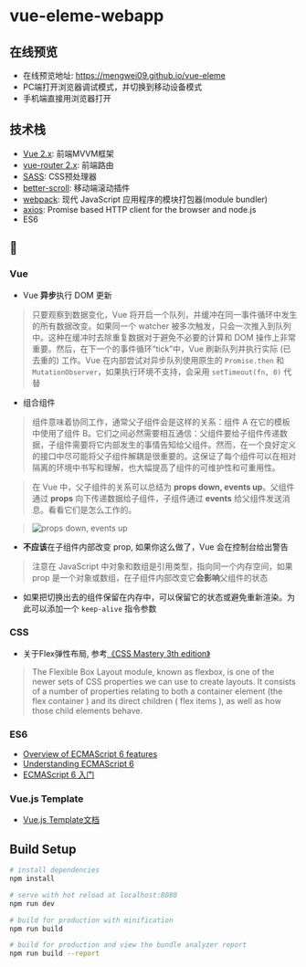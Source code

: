 # vue-eleme-webapp

## 在线预览
* 在线预览地址: https://mengwei09.github.io/vue-eleme
* PC端打开浏览器调试模式，并切换到移动设备模式
* 手机端直接用浏览器打开

## 技术栈
* [Vue 2.x](https://cn.vuejs.org/v2/guide/): 前端MVVM框架
* [vue-router 2.x](https://router.vuejs.org/zh-cn/): 前端路由
* [SASS](http://sass-lang.com/guide): CSS预处理器
* [better-scroll](https://github.com/ustbhuangyi/better-scroll): 移动端滚动插件
* [webpack](https://doc.webpack-china.org/): 现代 JavaScript 应用程序的模块打包器(module bundler)
* [axios](https://github.com/mzabriskie/axios): Promise based HTTP client for the browser and node.js
* ES6

## 🍔
### Vue
*  Vue **异步**执行 DOM 更新
> 只要观察到数据变化，Vue 将开启一个队列，并缓冲在同一事件循环中发生的所有数据改变。如果同一个 watcher 被多次触发，只会一次推入到队列中。这种在缓冲时去除重复数据对于避免不必要的计算和 DOM 操作上非常重要。然后，在下一个的事件循环“tick”中，Vue 刷新队列并执行实际 (已去重的) 工作。Vue 在内部尝试对异步队列使用原生的 `Promise.then` 和 `MutationObserver`，如果执行环境不支持，会采用 `setTimeout(fn, 0)` 代替

* 组合组件
> 组件意味着协同工作，通常父子组件会是这样的关系：组件 A 在它的模板中使用了组件 B。它们之间必然需要相互通信：父组件要给子组件传递数据，子组件需要将它内部发生的事情告知给父组件。然而，在一个良好定义的接口中尽可能将父子组件解耦是很重要的。这保证了每个组件可以在相对隔离的环境中书写和理解，也大幅提高了组件的可维护性和可重用性。

> 在 Vue 中，父子组件的关系可以总结为 **props down, events up**。父组件通过 **props** 向下传递数据给子组件，子组件通过 **events** 给父组件发送消息。看看它们是怎么工作的。

> ![props down, events up](https://cn.vuejs.org/images/props-events.png)

* **不应该**在子组件内部改变 prop, 如果你这么做了，Vue 会在控制台给出警告
> 注意在 JavaScript 中对象和数组是引用类型，指向同一个内存空间，如果 prop 是一个对象或数组，在子组件内部改变它**会影响**父组件的状态

* 如果把切换出去的组件保留在内存中，可以保留它的状态或避免重新渲染。为此可以添加一个 `keep-alive` 指令参数

### CSS
* 关于Flex弹性布局, 参考[《CSS Mastery 3th edition》](http://www.apress.com/us/book/9781430258636)
> The Flexible Box Layout module, known as flexbox, is one of the newer sets of CSS properties we can use to
create layouts. It consists of a number of properties relating to both a container element (the flex container )
and its direct children ( flex items ), as well as how those child elements behave.

### ES6
* [Overview of ECMAScript 6 features](https://github.com/lukehoban/es6features#readme)
* [Understanding ECMAScript 6](https://github.com/nzakas/understandinges6)
* [ECMAScript 6 入门](http://es6.ruanyifeng.com/)

### Vue.js Template
* [Vue.js Template文档](http://vuejs-templates.github.io/webpack/)

## Build Setup

``` bash
# install dependencies
npm install

# serve with hot reload at localhost:8080
npm run dev

# build for production with minification
npm run build

# build for production and view the bundle analyzer report
npm run build --report
```
